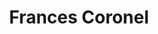 ---
title: Frances Coronel
image: "/assets/img/team/frances-coronel.jpg"
description: "Executive Director, Techqueria"
linkedin: https://www.linkedin.com/in/fvcproductions
twitter: fvcproductions
github: fvcproductions
flag: 🇵🇪
categories:
  - san-francisco
  - board-member
  - co-director
  - patreon-friend
aliases:
  - /about/team/frances-coronel/
  - /team/frances-coronel/
---